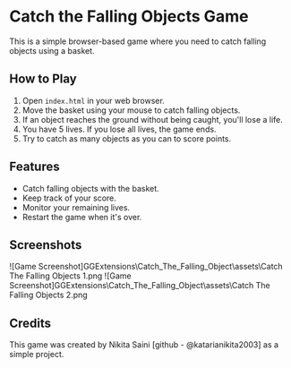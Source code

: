 # Catch the Falling Objects Game

This is a simple browser-based game where you need to catch falling objects using a basket. 

## How to Play

1. Open `index.html` in your web browser.
2. Move the basket using your mouse to catch falling objects.
3. If an object reaches the ground without being caught, you'll lose a life.
4. You have 5 lives. If you lose all lives, the game ends.
5. Try to catch as many objects as you can to score points.

## Features

- Catch falling objects with the basket.
- Keep track of your score.
- Monitor your remaining lives.
- Restart the game when it's over.

## Screenshots

![Game Screenshot]GGExtensions\Catch_The_Falling_Object\assets\Catch The Falling Objects 1.png
![Game Screenshot]GGExtensions\Catch_The_Falling_Object\assets\Catch The Falling Objects 2.png

## Credits

This game was created by Nikita Saini [github - @katarianikita2003] as a simple project.

